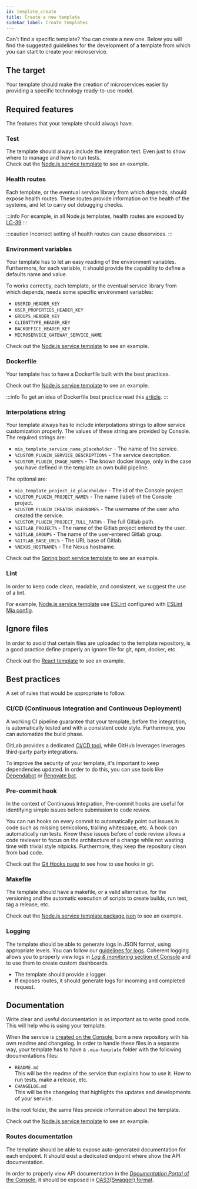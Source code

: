 ```yaml
---
id: template_create
title: Create a new template
sidebar_label: Create templates
---
```

Can't find a specific template? You can create a new one. Below you will find the suggested guidelines for the development of a template from which you can start to create your microservice.  

## The target

Your template should make the creation of microservices easier by providing a specific technology ready-to-use model.

## Required features

The features that your template should always have.

### Test

The template should always include the integration test. Even just to show where to manage and how to run tests.  
Check out the [Node.js service template](https://github.com/mia-platform-marketplace/Node.js-Custom-Plugin-Template/blob/master/tests/index.test.js) to see an example.

### Health routes

Each template, or the eventual service library from which depends, should expose health routes.
These routes provide information on the health of the systems, and let to carry out debugging checks.

:::info
For example, in all Node.js templates, health routes are exposed by [LC-39](https://github.com/mia-platform/lc39)
:::

:::caution
Incorrect setting of health routes can cause disservices.
:::

### Environment variables

Your template has to let an easy reading of the environment variables. Furthermore, for each variable, it should provide the capability to define a defaults name and value.

To works correctly, each template, or the eventual service library from which depends, needs some specific environment variables:

* `USERID_HEADER_KEY`
* `USER_PROPERTIES_HEADER_KEY`
* `GROUPS_HEADER_KEY`
* `CLIENTTYPE_HEADER_KEY`
* `BACKOFFICE_HEADER_KEY`
* `MICROSERVICE_GATEWAY_SERVICE_NAME`

Check out the [Node.js service template](https://github.com/mia-platform-marketplace/Node.js-Custom-Plugin-Template/blob/255233ce35ec7748bb4120057dc36fcd2bb3f983/Dockerfile#L29-L30) to see an example.

### Dockerfile

Your template has to have a Dockerfile built with the best practices.

Check out the [Node.js service template](https://github.com/mia-platform-marketplace/Node.js-Custom-Plugin-Template/blob/master/Dockerfile) to see an example.

:::info
To get an idea of Dockerfile best practice read this [article](https://www.docker.com/blog/intro-guide-to-dockerfile-best-practices/).
:::

### Interpolations string

Your template always has to include interpolations strings to allow service customization properly. The values of these string are provided by Console.
The required strings are:

* `mia_template_service_name_placeholder` - The name of the service.
* `%CUSTOM_PLUGIN_SERVICE_DESCRIPTION%` - The service description.
* `%CUSTOM_PLUGIN_IMAGE_NAME%` - The known docker image, only in the case you have defined in the template an own build pipeline.

The optional are:

* `mia_template_project_id_placeholder`  - The id of the Console project
* `%CUSTOM_PLUGIN_PROJECT_NAME%` - The name (label) of the Console project.
* `%CUSTOM_PLUGIN_CREATOR_USERNAME%` - The username of the user who created the service.
* `%CUSTOM_PLUGIN_PROJECT_FULL_PATH%` - The full Gitlab path.
* `%GITLAB_PROJECT%` - The name of the Gitlab project entered by the user.
* `%GITLAB_GROUP%` - The name of the user-entered Gitlab group.
* `%GITLAB_BASE_URL%` - The URL base of Gitlab.
* `%NEXUS_HOSTNAME%` - The Nexus hostname.

Check out the [Spring boot service template](https://github.com/mia-platform-marketplace/SpringBoot-Custom-Plugin-Template/blob/20c40e72f8261c9156f1a9f03028316af1ab7dad/Dockerfile#L15-L17) to see an example.

### Lint

In order to keep code clean, readable, and consistent, we suggest the use of a lint.

For example, [Node.js service template](https://github.com/mia-platform-marketplace/Node.js-Custom-Plugin-Template/blob/255233ce35ec7748bb4120057dc36fcd2bb3f983/package.json#L24-L25) use [ESLint](https://github.com/eslint/eslint) configured with [ESLint Mia config](https://github.com/mia-platform/eslint-config-mia).

## Ignore files

In order to avoid that certain files are uploaded to the template repository, is a good practice define properly an ignore file for git, npm, docker, etc.

Check out the [React template](https://github.com/mia-platform-marketplace/React-App-Template) to see an example.

## Best practices

A set of rules that would be appropriate to follow.

### CI/CD (Continuous Integration and Continuous Deployment)

A working CI pipeline guarantee that your template, before the integration, is automatically tested and with a consistent code style. Furthermore, you can automatize the build phase.

GitLab provides a dedicated [CI/CD tool](https://about.gitlab.com/stages-devops-lifecycle/continuous-integration/), while GitHub leverages leverages third-party party integrations.

To improve the security of your template, it's important to keep dependencies updated. In order to do this, you can use tools like  [Dependabot](https://dependabot.com/) or [Renovate bot](https://docs.renovatebot.com/).

### Pre-commit hook

In the context of Continuous Integration, Pre-commit hooks are useful for identifying simple issues before submission to code review.

You can run hooks on every commit to automatically point out issues in code such as missing semicolons, trailing whitespace, etc. A hook can automatically run tests. Know these issues before of code review allows a code reviewer to focus on the architecture of a change while not wasting time with trivial style nitpicks. Furthermore, they keep the repository clean from bad code.

Check out the [Git Hooks page](https://githooks.com/) to see how to use hooks in git.

### Makefile

The template should have a makefile, or a valid alternative, for the versioning and the automatic execution of scripts to create builds, run test, tag a release, etc.

Check out the [Node.js service template package.json](https://github.com/mia-platform-marketplace/Node.js-Custom-Plugin-Template/blob/master/package.json) to see an example.

### Logging

The template should be able to generate logs in JSON format, using appropriate levels. You can follow our [guidelines for logs](/development_suite/api-console/api-design/guidelines-for-logs.md). Coherent logging allows you to properly view logs in [*Log & monitoring* section of Console](/development_suite/overview-dev-suite.md#log-monitoring) and to use them to create custom dashboards.

* The template should provide a logger.
* If exposes routes, it should generate logs for incoming and completed request.

## Documentation

Write clear and useful documentation is as important as to write good code. This will help who is using your template.

When the service is [created on the Console](/development_suite/api-console/api-design/services.md#manage-microservices), born a new repository with his own readme and changelog. In order to handle these files in a separate way, your template has to have a `.mia-template` folder with the following documentations files:

* `README.md`  
  This will be the readme of the service that explains how to use it. How to run tests, make a release, etc.
* `CHANGELOG.md`  
  This will be the changelog that highlights the updates and developments of your service.

In the root folder, the same files provide information about the template.

Check out the [Node.js service template](https://github.com/mia-platform-marketplace/Node.js-Custom-Plugin-Template/tree/master/.mia-template) to see an example.

### Routes documentation

The template should be able to expose auto-generated documentation for each endpoint. It should exist a dedicated endpoint where show the API documentation.

In order to properly view API documentation in the [*Documentation Portal* of the Console](/console/project-configuration/documentation-portal.md), it should be exposed in [OAS3(Swagger) format](https://swagger.io/specification/).
